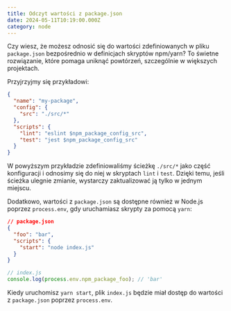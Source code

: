 ```yaml
---
title: Odczyt wartości z package.json
date: 2024-05-11T10:19:00.000Z
category: node
---
```


Czy wiesz, że możesz odnosić się do wartości zdefiniowanych w pliku `package.json` bezpośrednio w definicjach skryptów npm/yarn? To świetne rozwiązanie, które pomaga uniknąć powtórzeń, szczególnie w większych projektach.

Przyjrzyjmy się przykładowi:

```json
{
  "name": "my-package",
  "config": {
    "src": "./src/*"
  },
  "scripts": {
    "lint": "eslint $npm_package_config_src",
    "test": "jest $npm_package_config_src"
  }
}
```

W powyższym przykładzie zdefiniowaliśmy ścieżkę `./src/*` jako część konfiguracji i odnosimy się do niej w skryptach `lint` i `test`. Dzięki temu, jeśli ścieżka ulegnie zmianie, wystarczy zaktualizować ją tylko w jednym miejscu.

Dodatkowo, wartości z `package.json` są dostępne również w Node.js poprzez `process.env`, gdy uruchamiasz skrypty za pomocą `yarn`:

```json
// package.json
{
  "foo": "bar",
  "scripts": {
    "start": "node index.js"
  }
}
```

```js
// index.js
console.log(process.env.npm_package_foo); // 'bar'
```

Kiedy uruchomisz `yarn start`, plik `index.js` będzie miał dostęp do wartości z `package.json` poprzez `process.env`.
